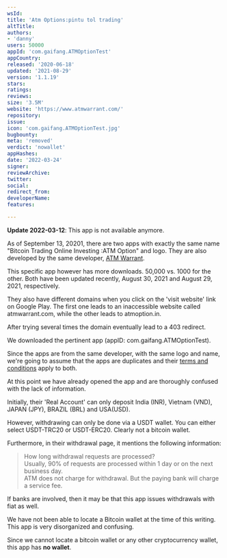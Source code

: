 ```yaml
---
wsId: 
title: 'Atm Options:pintu tol trading'
altTitle: 
authors:
- 'danny'
users: 50000
appId: 'com.gaifang.ATMOptionTest'
appCountry: 
released: '2020-06-18'
updated: '2021-08-29'
version: '1.1.19'
stars: 
ratings: 
reviews: 
size: '3.5M'
website: 'https://www.atmwarrant.com/'
repository: 
issue: 
icon: 'com.gaifang.ATMOptionTest.jpg'
bugbounty: 
meta: 'removed'
verdict: 'nowallet'
appHashes: 
date: '2022-03-24'
signer: 
reviewArchive: 
twitter: 
social: 
redirect_from: 
developerName: 
features: 

---
```


**Update 2022-03-12**: This app is not available anymore.

As of September 13, 20201, there are two apps with exactly the same name "Bitcoin Trading Online Investing :ATM Option" and logo. They are also developed by the same developer, [ATM Warrant](https://play.google.com/store/apps/developer?id=ATM+Warrant).

This specific app however has more downloads. 50,000 vs. 1000 for the other. Both have been updated recently, August 30, 2021 and August 29, 2021, respectively.

They also have different domains when you click on the 'visit website' link on Google Play. The first one leads to an inaccessible website called atmwarrant.com, while the other leads to atmoption.in. 

After trying several times the domain eventually lead to a 403 redirect.

We downloaded the pertinent app (appID: com.gaifang.ATMOptionTest).

Since the apps are from the same developer, with the same logo and name, we're going to assume that the apps are duplicates and their [terms and conditions](https://atmoption.in/termsConditions) apply to both. 

At this point we have already opened the app and are thoroughly confused with the lack of information. 

Initially, their 'Real Account' can only deposit India (INR), Vietnam (VND), JAPAN (JPY), BRAZIL (BRL) and USA(USD). 

However, withdrawing can only be done via a USDT wallet. You can either select USDT-TRC20 or USDT-ERC20. Clearly not a bitcoin wallet. 

Furthermore, in their withdrawal page, it mentions the following information:
> How long withdrawal requests are processed?<br>
Usually, 90% of requests are processed within 1 day or on the next business day.<br>
ATM does not charge for withdrawal. But the paying bank will charge a service fee.

If banks are involved, then it may be that this app issues withdrawals with fiat as well. 

We have not been able to locate a Bitcoin wallet at the time of this writing. This app is very disorganized and confusing. 

Since we cannot locate a bitcoin wallet or any other cryptocurrency wallet, this app has **no wallet**.





